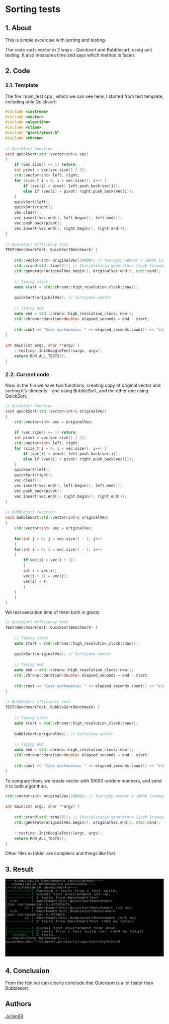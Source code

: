 # Sorting tests

## 1. About
This is simple excercise with sorting and testing. 
 
The code sorts vector in 2 ways - Quicksort and Bubblesort, using unit testing. It also measures time and says which method is faster.

## 2. Code

### 2.1. Template

The file 'main_test.cpp', which we can see here, I started from test template, including only Quicksort:
```cpp
#include <iostream>
#include <vector>
#include <algorithm>
#include <ctime>
#include "gtest/gtest.h"
#include <chrono>

// QuickSort function
void quickSort(std::vector<int>& vec)
{
    if (vec.size() <= 1) return;
    int pivot = vec[vec.size() / 2];
    std::vector<int> left, right;
    for (size_t i = 0; i < vec.size(); i++) {
        if (vec[i] < pivot) left.push_back(vec[i]);
        else if (vec[i] > pivot) right.push_back(vec[i]);
    }
    quickSort(left);
    quickSort(right);
    vec.clear();
    vec.insert(vec.end(), left.begin(), left.end());
    vec.push_back(pivot);
    vec.insert(vec.end(), right.begin(), right.end());
}

// QuickSort efficiency test
TEST(BenchmarkTest, QuickSortBenchmark) {

    std::vector<int> originalVec(10000); // Tworzymy wektor z 10000 losowymi liczbami
    std::srand(std::time(0)); // Inicjalizacja generatora liczb losowych
    std::generate(originalVec.begin(), originalVec.end(), std::rand);
    
    // Timing start
    auto start = std::chrono::high_resolution_clock::now();

    quickSort(originalVec); // Sortujemy wektor

    // Timing end
    auto end = std::chrono::high_resolution_clock::now();
    std::chrono::duration<double> elapsed_seconds = end - start;

    std::cout << "Czas sortowania: " << elapsed_seconds.count() << "s\n";
}

int main(int argc, char **argv) {
    ::testing::InitGoogleTest(&argc, argv);
    return RUN_ALL_TESTS();
}
```

### 2.2. Current code

Now, in the file we have two functions, creating copy of original vector and sorting it's elements - one using BubbleSort, and the other one using QuickSort.

```cpp
// QuickSort function
void quickSort(std::vector<int>& originalVec)
{
    std::vector<int> vec = originalVec;

    if (vec.size() <= 1) return;
    int pivot = vec[vec.size() / 2];
    std::vector<int> left, right;
    for (size_t i = 0; i < vec.size(); i++) {
        if (vec[i] < pivot) left.push_back(vec[i]);
        else if (vec[i] > pivot) right.push_back(vec[i]);
    }
    quickSort(left);
    quickSort(right);
    vec.clear();
    vec.insert(vec.end(), left.begin(), left.end());
    vec.push_back(pivot);
    vec.insert(vec.end(), right.begin(), right.end());
}

// BubbleSort function
void bubbleSort(std::vector<int>& originalVec)
{
    std::vector<int> vec = originalVec;

    for(int j = 0; j < vec.size() - 1; j++)
    {
	for(int i = 0; i < vec.size() - 1; i++)
	{
	    if(vec[i] > vec[i + 1])
	    {
		int r = vec[i];
		vec[i + 1] = vec[i];
		vec[i] = r;
	    }
	}
    }
}
```

We test execution time of them both in gtests.

```cpp
// QuickSort efficiency test
TEST(BenchmarkTest, QuickSortBenchmark) {

    // Timing start
    auto start = std::chrono::high_resolution_clock::now();

    quickSort(originalVec); // Sortujemy wektor

    // Timing end
    auto end = std::chrono::high_resolution_clock::now();
    std::chrono::duration<double> elapsed_seconds = end - start;

    std::cout << "Czas sortowania: " << elapsed_seconds.count() << "s\n";
}

// BubbleSort efficiency test
TEST(BenchmarkTest, BubbleSortBenchmark) {

    // Timing start
    auto start = std::chrono::high_resolution_clock::now();

    bubbleSort(originalVec); // Sortujemy wektor

    // Timing end
    auto end = std::chrono::high_resolution_clock::now();
    std::chrono::duration<double> elapsed_seconds = end - start;

    std::cout << "Czas sortowania: " << elapsed_seconds.count() << "s\n";
}
```

To compare them, we create vector with 10000 random numbers, and send it to both algorithms.

```cpp
std::vector<int> originalVec(10000); // Tworzymy wektor z 10000 losowymi liczbami

int main(int argc, char **argv) {

    std::srand(std::time(0)); // Inicjalizacja generatora liczb losowych
    std::generate(originalVec.begin(), originalVec.end(), std::rand);

    ::testing::InitGoogleTest(&argc, argv);
    return RUN_ALL_TESTS();
}
```

Other files in folder are compilers and things like that.

## 3. Result

![Result in console](../../images/TestResult.PNG)

## 4. Conclusion

From the test we can clearly conclude that Quicksort is a lot faster than Bubblesort.

## Authors
[Julian9B](https://github.com/Julian9B)
